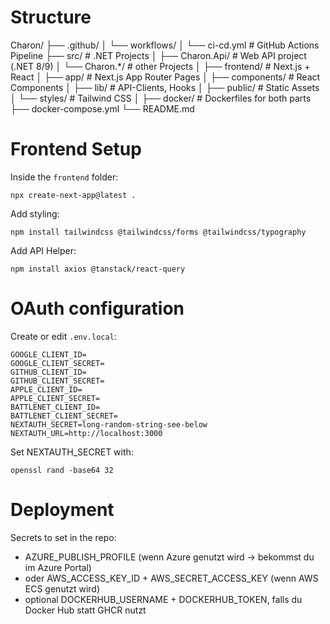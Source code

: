 # Structure

Charon/
├── .github/
│   └── workflows/
│       └── ci-cd.yml         # GitHub Actions Pipeline
├── src/                      # .NET Projects
│   ├── Charon.Api/           # Web API project (.NET 8/9)
│   └── Charon.*/             # other Projects
│
├── frontend/                 # Next.js + React
│   ├── app/                  # Next.js App Router Pages
│   ├── components/           # React Components
│   ├── lib/                  # API-Clients, Hooks
│   ├── public/               # Static Assets
│   └── styles/               # Tailwind CSS
│
├── docker/                   # Dockerfiles for both parts
├── docker-compose.yml
└── README.md

# Frontend Setup
Inside the `frontend` folder:
```
npx create-next-app@latest .
```
Add styling:
```
npm install tailwindcss @tailwindcss/forms @tailwindcss/typography
```
Add API Helper:
```
npm install axios @tanstack/react-query
```

# OAuth configuration
Create or edit `.env.local`:
```
GOOGLE_CLIENT_ID=
GOOGLE_CLIENT_SECRET=
GITHUB_CLIENT_ID=
GITHUB_CLIENT_SECRET=
APPLE_CLIENT_ID=
APPLE_CLIENT_SECRET=
BATTLENET_CLIENT_ID=
BATTLENET_CLIENT_SECRET=
NEXTAUTH_SECRET=long-random-string-see-below
NEXTAUTH_URL=http://localhost:3000
```

Set NEXTAUTH_SECRET with:
```
openssl rand -base64 32
```

# Deployment
Secrets to set in the repo:
- AZURE_PUBLISH_PROFILE (wenn Azure genutzt wird → bekommst du im Azure Portal)
- oder AWS_ACCESS_KEY_ID + AWS_SECRET_ACCESS_KEY (wenn AWS ECS genutzt wird)
- optional DOCKERHUB_USERNAME + DOCKERHUB_TOKEN, falls du Docker Hub statt GHCR nutzt

